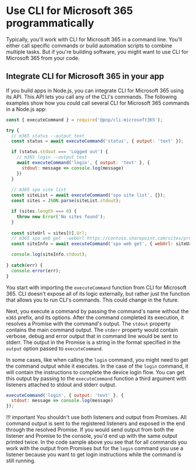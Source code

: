 # Use CLI for Microsoft 365 programmatically

Typically, you'll work with CLI for Microsoft 365 in a command line. You'll either call specific commands or build automation scripts to combine multiple tasks. But if  you're building software, you might want to use CLI for Microsoft 365 from your code.

## Integrate CLI for Microsoft 365 in your app

If you build apps in Node.js, you can integrate CLI for Microsoft 365 using its API. This API lets you call any of the CLI's commands. The following examples show how you could call several CLI for Microsoft 365 commands in a Node.js app:

```javascript
const { executeCommand } = require('@pnp/cli-microsoft365');

try {
  // m365 status --output text
  const status = await executeCommand('status', { output: 'text' });

  if (status.stdout === 'Logged out') {
    // m365 login --output text
    await executeCommand('login', { output: 'text' }, {
      stdout: message => console.log(message)
    })
  }
  
  // m365 spo site list
  const siteList = await executeCommand('spo site list', {});
  const sites = JSON.parse(siteList.stdout);

  if (sites.length === 0) {
    throw new Error('No sites found');
  }
  
  const siteUrl = sites[0].Url;
  // m365 spo web get --webUrl https://contoso.sharepoint.com/sites/project-x --withGroups
  const siteInfo = await executeCommand('spo web get', { webUrl: siteUrl, withGroups: true });

  console.log(siteInfo.stdout);
  
} catch(err) {
  console.error(err);
}
```

You start with importing the `executeCommand` function from CLI for Microsoft 365. CLI doesn't expose all of its logic externally, but rather just the function that allows you to run CLI's commands. This could change in the future.

Next, you execute a command by passing the command's name without the `m365` prefix, and its options. After the command completed its execution, it resolves a Promise with the command's output. The `stdout` property contains the main command output. The `stderr` property would contain verbose, debug and error output that in command line would be sent to stderr. The output in the Promise is a string in the format specified in the `output` option passed to `executeCommand`.

In some cases, like when calling the `login` command, you might need to get the command output while it executes. In the case of the `login` command, it will contain the instructions to complete the device login flow. You can get this output by passing to the `executeCommand` function a third argument with listeners attached to stdout and stderr output.

```javascript
executeCommand('login', { output: 'text' }, {
  stdout: message => console.log(message)
});
```

!!! important
    You shouldn't use both listeners and output from Promises. All command output is sent to the registered listeners and exposed in the end through the resolved Promise. If you would send output from both the listener and Promise to the console, you'd end up with the same output printed twice. In the code sample above you see that for all commands you work with the output from Promises but for the `login` command you use a listener because you want to get login instructions while the command is still running.
